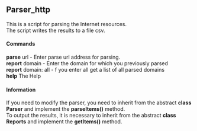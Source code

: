 
## Parser_http
This is a script for parsing the Internet resources.<br>
The script writes the results to a file csv.<br>

#### Commands

<strong>parse</strong> 
 url - Enter parse url address for parsing.<br>
<strong>report</strong> 
 domain - Enter the domain for which you previously parsed<br>
<strong>report</strong> 
 domain: all - f you enter all get a list of all parsed domains<br>
<strong>help</strong> 
 The Help

#### Information

If you need to modify the parser, you need to inherit from the abstract <strong>class Parser</strong> 
and implement the <strong>parseItems()</strong> method.<br>
To output the results, it is necessary to inherit from the abstract <strong>class Reports</strong> 
and implement the <strong>getItems()</strong> method.<br>